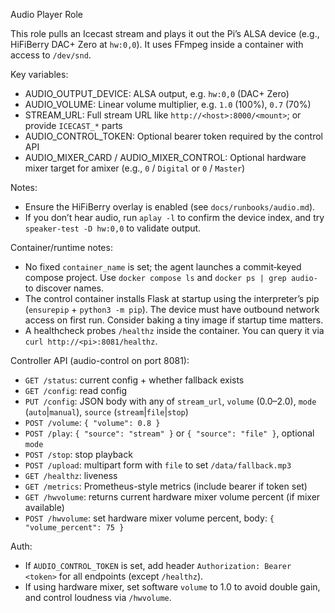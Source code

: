 Audio Player Role

This role pulls an Icecast stream and plays it out the Pi’s ALSA device (e.g., HiFiBerry DAC+ Zero at `hw:0,0`). It uses FFmpeg inside a container with access to `/dev/snd`.

Key variables:

- AUDIO_OUTPUT_DEVICE: ALSA output, e.g. `hw:0,0` (DAC+ Zero)
- AUDIO_VOLUME: Linear volume multiplier, e.g. `1.0` (100%), `0.7` (70%)
- STREAM_URL: Full stream URL like `http://<host>:8000/<mount>`; or provide `ICECAST_*` parts
- AUDIO_CONTROL_TOKEN: Optional bearer token required by the control API
- AUDIO_MIXER_CARD / AUDIO_MIXER_CONTROL: Optional hardware mixer target for amixer (e.g., `0` / `Digital` or `0` / `Master`)

Notes:

- Ensure the HiFiBerry overlay is enabled (see `docs/runbooks/audio.md`).
- If you don’t hear audio, run `aplay -l` to confirm the device index, and try `speaker-test -D hw:0,0` to validate output.

Container/runtime notes:

- No fixed `container_name` is set; the agent launches a commit‑keyed compose project. Use `docker compose ls` and `docker ps | grep audio-` to discover names.
- The control container installs Flask at startup using the interpreter’s pip (`ensurepip` + `python3 -m pip`). The device must have outbound network access on first run. Consider baking a tiny image if startup time matters.
- A healthcheck probes `/healthz` inside the container. You can query it via `curl http://<pi>:8081/healthz`.

Controller API (audio-control on port 8081):

- `GET /status`: current config + whether fallback exists
- `GET /config`: read config
- `PUT /config`: JSON body with any of `stream_url`, `volume` (0.0–2.0), `mode` (`auto`|`manual`), `source` (`stream`|`file`|`stop`)
- `POST /volume`: `{ "volume": 0.8 }`
- `POST /play`: `{ "source": "stream" }` or `{ "source": "file" }`, optional `mode`
- `POST /stop`: stop playback
- `POST /upload`: multipart form with `file` to set `/data/fallback.mp3`
- `GET /healthz`: liveness
- `GET /metrics`: Prometheus-style metrics (include bearer if token set)
- `GET /hwvolume`: returns current hardware mixer volume percent (if mixer available)
- `POST /hwvolume`: set hardware mixer volume percent, body: `{ "volume_percent": 75 }`

Auth:

- If `AUDIO_CONTROL_TOKEN` is set, add header `Authorization: Bearer <token>` for all endpoints (except `/healthz`).
- If using hardware mixer, set software `volume` to 1.0 to avoid double gain, and control loudness via `/hwvolume`.
